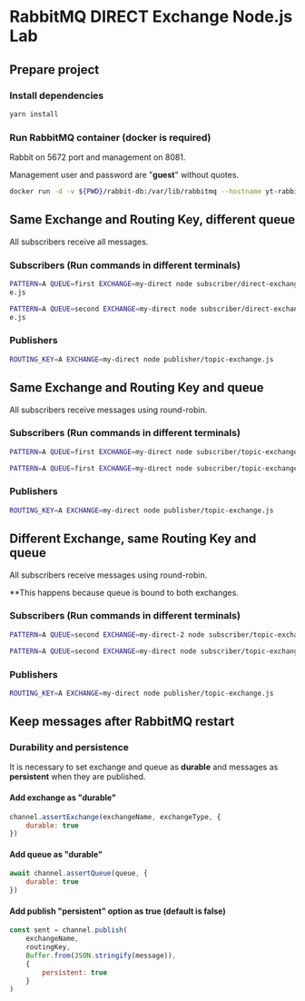 # RabbitMQ DIRECT Exchange Node.js Lab

## Prepare project

### Install dependencies

```bash
yarn install
```

### Run RabbitMQ container (docker is required)

Rabbit on 5672 port and management on 8081.

Management user and password are "**guest**" without quotes.

```bash
docker run -d -v ${PWD}/rabbit-db:/var/lib/rabbitmq --hostname yt-rabbit -p 5672:5672 -p 8081:15672 --name yt-rabbit rabbitmq:3-management
```

## Same Exchange and Routing Key, different queue

All subscribers receive all messages.

### Subscribers (Run commands in different terminals)

```bash
PATTERN=A QUEUE=first EXCHANGE=my-direct node subscriber/direct-exchang
e.js

PATTERN=A QUEUE=second EXCHANGE=my-direct node subscriber/direct-exchang
e.js
```

### Publishers

```bash
ROUTING_KEY=A EXCHANGE=my-direct node publisher/topic-exchange.js
```

## Same Exchange and Routing Key and queue

All subscribers receive messages using round-robin.

### Subscribers (Run commands in different terminals)

```bash
PATTERN=A QUEUE=first EXCHANGE=my-direct node subscriber/topic-exchange.js

PATTERN=A QUEUE=first EXCHANGE=my-direct node subscriber/topic-exchange.js
```

### Publishers

```bash
ROUTING_KEY=A EXCHANGE=my-direct node publisher/topic-exchange.js
```

## Different Exchange, same Routing Key and queue

All subscribers receive messages using round-robin.

**This happens because queue is bound to both exchanges.

### Subscribers (Run commands in different terminals)

```bash
PATTERN=A QUEUE=second EXCHANGE=my-direct-2 node subscriber/topic-exchange.js

PATTERN=A QUEUE=second EXCHANGE=my-direct node subscriber/topic-exchange.js
```

### Publishers

```bash
ROUTING_KEY=A EXCHANGE=my-direct node publisher/topic-exchange.js
```

## Keep messages after RabbitMQ restart
### Durability and persistence
It is necessary to set exchange and queue as **durable** and messages
as **persistent** when they are published.
#### Add exchange as "durable"

```js
channel.assertExchange(exchangeName, exchangeType, {
    durable: true
})
```

#### Add queue as "durable"

```js
await channel.assertQueue(queue, {
    durable: true
})
```

#### Add publish "persistent" option as true (default is false)

```js
const sent = channel.publish(
    exchangeName,
    routingKey,
    Buffer.from(JSON.stringify(message)),
    {
        persistent: true
    }
)
```
